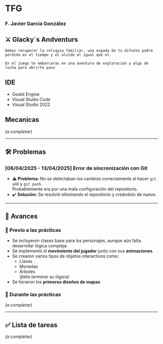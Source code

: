 # TFG

### F. Javier García González

## ⚔️ Glacky`s Andventurs

    Debes recuperar la reliquia familiar, una espada de tu difunto padre
    perdida en el tiempo y el olvido al igual que el.

    En el juego te embarcaras en una aventura de exploración y algo de lucha para abrirte paso

## IDE

- Godot Engine
- Visual Studio Code
- Visual Studio 2022

## Mecanicas

_(a completar)_

---

## 🛠️ Problemas

### [06/04/2025 - 13/04/2025] Error de sincronización con Git

- ⚠️ **Problema:** No se detectaban los cambios correctamente al hacer `git add` y `git push`.  
  Probablemente era por una mala configuración del repositorio.
- ✔️ **Solución:** Se resolvió eliminando el repositorio y creándolo de nuevo.
---

## 🚀 Avances

### 🔹 Previo a las prácticas

- Se incluyeron clases base para los personajes, aunque aún falta desarrollar lógica compleja.
- Se implementó el **movimiento del jugador** junto con sus **animaciones**.
- Se crearon varios tipos de objetos interactivos como:
  - Llaves
  - Monedas
  - Árboles  
  (_falta terminar su lógica_)
- Se hicieron los **primeros diseños de mapas**.

### 🔹 Durante las prácticas

_(a completar)_

---

## ✅ Lista de tareas

_(a completar)_
